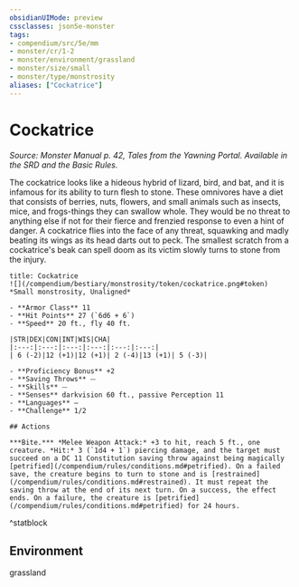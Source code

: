 ```yaml
---
obsidianUIMode: preview
cssclasses: json5e-monster
tags:
- compendium/src/5e/mm
- monster/cr/1-2
- monster/environment/grassland
- monster/size/small
- monster/type/monstrosity
aliases: ["Cockatrice"]
---
```

# Cockatrice
*Source: Monster Manual p. 42, Tales from the Yawning Portal. Available in the SRD and the Basic Rules.*  

The cockatrice looks like a hideous hybrid of lizard, bird, and bat, and it is infamous for its ability to turn flesh to stone. These omnivores have a diet that consists of berries, nuts, flowers, and small animals such as insects, mice, and frogs-things they can swallow whole. They would be no threat to anything else if not for their fierce and frenzied response to even a hint of danger. A cockatrice flies into the face of any threat, squawking and madly beating its wings as its head darts out to peck. The smallest scratch from a cockatrice's beak can spell doom as its victim slowly turns to stone from the injury.

```ad-statblock
title: Cockatrice
![](/compendium/bestiary/monstrosity/token/cockatrice.png#token)
*Small monstrosity, Unaligned*

- **Armor Class** 11 
- **Hit Points** 27 (`6d6 + 6`)
- **Speed** 20 ft., fly 40 ft.

|STR|DEX|CON|INT|WIS|CHA|
|:---:|:---:|:---:|:---:|:---:|:---:|
| 6 (-2)|12 (+1)|12 (+1)| 2 (-4)|13 (+1)| 5 (-3)|

- **Proficiency Bonus** +2
- **Saving Throws** ⏤
- **Skills** ⏤
- **Senses** darkvision 60 ft., passive Perception 11
- **Languages** —
- **Challenge** 1/2

## Actions

***Bite.*** *Melee Weapon Attack:* +3 to hit, reach 5 ft., one creature. *Hit:* 3 (`1d4 + 1`) piercing damage, and the target must succeed on a DC 11 Constitution saving throw against being magically [petrified](/compendium/rules/conditions.md#petrified). On a failed save, the creature begins to turn to stone and is [restrained](/compendium/rules/conditions.md#restrained). It must repeat the saving throw at the end of its next turn. On a success, the effect ends. On a failure, the creature is [petrified](/compendium/rules/conditions.md#petrified) for 24 hours.
```
^statblock

## Environment

grassland